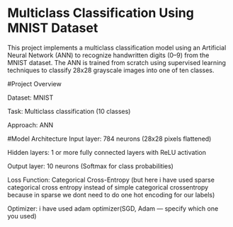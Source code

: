 # Multiclass Classification Using MNIST Dataset

This project implements a multiclass classification model using an Artificial Neural Network (ANN) to recognize handwritten digits (0–9) from the MNIST dataset. The ANN is trained from scratch using supervised learning techniques to classify 28x28 grayscale images into one of ten classes.

#Project Overview

Dataset: MNIST

Task: Multiclass classification (10 classes)

Approach: ANN

#Model Architecture
Input layer: 784 neurons (28x28 pixels flattened)

Hidden layers: 1 or more fully connected layers with ReLU activation

Output layer: 10 neurons (Softmax for class probabilities)

Loss Function: Categorical Cross-Entropy (but here i have used sparse categorical cross entropy instead of simple categorical crossentropy because in sparse we dont need to do one hot encoding for our labels)

Optimizer: i have used adam optimizer(SGD, Adam — specify which one you used)


